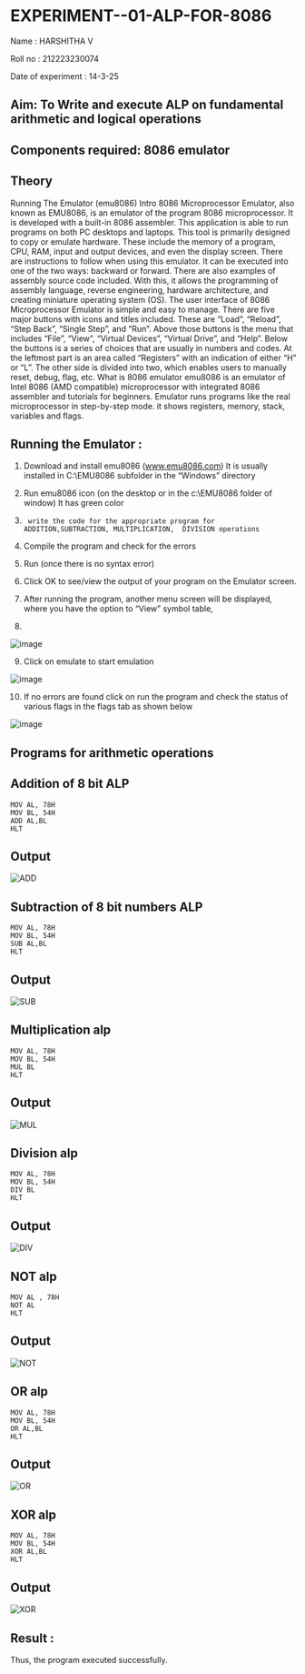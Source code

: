 # EXPERIMENT--01-ALP-FOR-8086
Name : HARSHITHA V

Roll no : 212223230074

Date of experiment : 14-3-25





## Aim: To Write and execute ALP on fundamental arithmetic and logical operations
## Components required: 8086  emulator 
## Theory 
Running The Emulator (emu8086) Intro 8086 Microprocessor Emulator, also known as EMU8086, is an emulator of the program 8086 microprocessor. It is developed with a built-in 8086 assembler. This application is able to run programs on both PC desktops and laptops. This tool is primarily designed to copy or emulate hardware. These include the memory of a program, CPU, RAM, input and output devices, and even the display screen. There are instructions to follow when using this emulator. It can be executed into one of the two ways: backward or forward. There are also examples of assembly source code included. With this, it allows the programming of assembly language, reverse engineering, hardware architecture, and creating miniature operating system (OS). The user interface of 8086 Microprocessor Emulator is simple and easy to manage. There are five major buttons with icons and titles included. These are “Load”, “Reload”, “Step Back”, “Single Step”, and “Run”. Above those buttons is the menu that includes “File”, “View”, “Virtual Devices”, “Virtual Drive”, and “Help”. Below the buttons is a series of choices that are usually in numbers and codes. At the leftmost part is an area called “Registers” with an indication of either “H” or “L”. The other side is divided into two, which enables users to manually reset, debug, flag, etc. What is 8086 emulator emu8086 is an emulator of Intel 8086 (AMD compatible) microprocessor with integrated 8086 assembler and tutorials for beginners. Emulator runs programs like the real microprocessor in step-by-step mode. it shows registers, memory, stack, variables and flags.


 ## Running the Emulator :
1.	Download and install emu8086 (www.emu8086.com) It is usually installed in C:\EMU8086 subfolder in the “Windows” directory
2.	  Run  emu8086 icon (on the desktop or in the c:\EMU8086 folder of window) It has green color 
 
 
3.		write the code for the appropriate program for ADDITION,SUBTRACTION, MULTIPLICATION,  DIVISION operations 

4.	 Compile the program and check for the errors 
5.	Run (once there is no syntax error) 

6.	Click OK to see/view the output of your program on the Emulator screen. 


7.	After running the program, another menu screen will be displayed, where you have the option to “View” symbol table,
8.	 


![image](https://user-images.githubusercontent.com/36288975/189273263-d65baae9-4b8f-4723-afb3-c0ffa4052b04.png)











9.	Click on emulate to start emulation 








![image](https://user-images.githubusercontent.com/36288975/189273273-9bb36ec1-e2e8-4892-8d35-37707332bfdc.png)








10.	If no errors are found click on run the program and check the status of various flags in the flags tab as shown below 






![image](https://user-images.githubusercontent.com/36288975/189273277-113a2a33-4a40-4ff8-95a5-ecd3a1f504fe.png)







## Programs for arithmetic  operations

## Addition  of 8 bit ALP 
```
MOV AL, 78H
MOV BL, 54H
ADD AL,BL
HLT
```

## Output  
![ADD](https://github.com/user-attachments/assets/2ba8dc2f-e135-4fba-88e7-7e5537e8e6df)

 
## Subtraction   of 8 bit numbers  ALP 
```
MOV AL, 78H
MOV BL, 54H
SUB AL,BL
HLT
```
## Output  
![SUB](https://github.com/user-attachments/assets/a25ee2ef-a732-44ce-b6d2-53741851efb2)

## Multiplication alp 
```
MOV AL, 78H
MOV BL, 54H
MUL BL
HLT
```
 ## Output  
![MUL](https://github.com/user-attachments/assets/60e28edb-1376-4105-b7c3-adfc84a556d4)


## Division alp 
```
MOV AL, 78H
MOV BL, 54H
DIV BL
HLT
```

## Output  
![DIV](https://github.com/user-attachments/assets/484da9a3-15ea-44b6-b3bb-c7d6dcfd41ed)

## NOT alp
```
MOV AL , 78H
NOT AL
HLT
```

## Output 
![NOT](https://github.com/user-attachments/assets/61b29c59-da2e-4bb8-9187-36a1213caed9)

## OR alp
```
MOV AL, 78H
MOV BL, 54H
OR AL,BL
HLT
```

## Output 
![OR](https://github.com/user-attachments/assets/5015b4e0-bab7-41f7-93fd-064062741819)

## XOR alp
```
MOV AL, 78H
MOV BL, 54H
XOR AL,BL
HLT
```

## Output 
![XOR](https://github.com/user-attachments/assets/b2ac083f-3237-4fbc-a15a-cbb60d908927)

## Result :
Thus, the program executed successfully.








